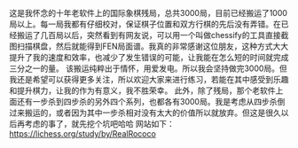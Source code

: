 这是我怀念的十年老软件上的国际象棋残局，总共3000局，目前已经搬运了1000局以上。每一局我都有仔细校对，保证棋子位置和双方行棋的先后没有弄错。在已经搬运了几百局以后，突然看到有网友说，可以用一个叫做chessify的工具直接截图扫描棋盘，然后就能得到FEN局面谱。我真的非常感谢这位朋友，这种方式大大提升了我的速度和效率，也减少了发生错误的可能，让我能在怎么短的时间就完成三分之一的量。
该搬运纯粹出于情怀，用爱发电。所以我会坚持做完3000局。但我还是希望可以获得更多关注，所以欢迎大家来进行练习，若能在其中感受到乐趣和提升棋力，让我的作为有意义，我不胜荣幸。
此外，除了残局，那个老软件上面还有一步杀到四步杀的另外四个系列，也都各有3000局。我是考虑从四步杀倒过来搬运的，或者因为其中一步杀相对没有太大的价值所以就放弃。但这是很久以后再考虑的事了，就先挖个坑吧哈哈
网站如下：
https://lichess.org/study/by/RealRococo

